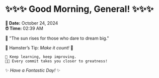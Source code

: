 # ✨✨✨ Good Morning, General! ✨✨✨

**📅 Date:** October 24, 2024  
**⏰ Time:** 02:39 AM  

🌅 "The sun rises for those who dare to dream big."  

🐹 Hamster’s Tip: _Make it count!_ 💪  

```
🚀 Keep learning, keep improving.  
🧑‍💻 Every commit takes you closer to greatness!  
```

✨ *Have a Fantastic Day!* ✨  

